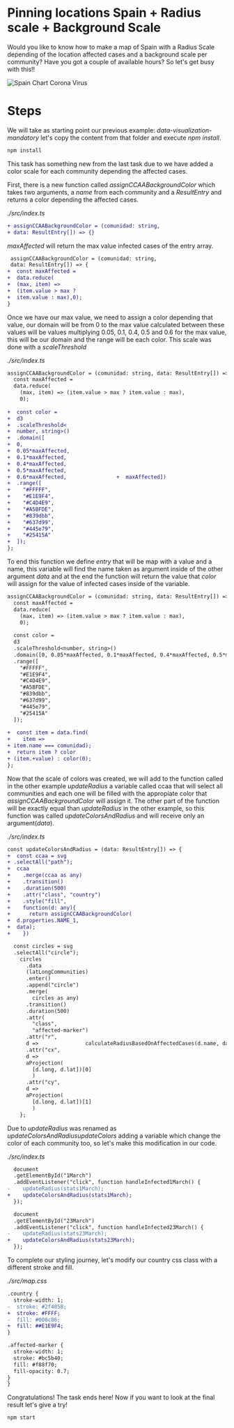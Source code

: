 # Pinning locations Spain + Radius scale + Background Scale

Would you like to know how to make a map of Spain with a Radius Scale depending of the location affected cases and a background scale per community? Have you got a couple of available hours?
So let's get busy with this!!

![Spain Chart Corona Virus](./content/chart.png)


# Steps

We will take as starting point our previous example: _data-visualization-mandatory_ let's copy the content from that folder and execute _npm install_.

```bash
npm install
```
This task has something new from the last task due to we have added a color scale for each community depending the affected cases.

First, there is a new function called _assignCCAABackgroundColor_ which takes two arguments, a _name_ from each community and a _ResultEntry_ and returns a color depending the affected cases.

_./src/index.ts_
```diff
+ assignCCAABackgroundColor = (comunidad: string,
+ data: ResultEntry[]) => {}
```
_maxAffected_ will return the max value infected cases of the entry array.
```diff
 assignCCAABackgroundColor = (comunidad: string,
 data: ResultEntry[]) => {
+  const maxAffected =
+  data.reduce(
+  (max, item) =>
+  (item.value > max ?
+  item.value : max),0);
}
```
Once we have our max value, we need to assign a color depending that value, our domain will be from 0 to the max value calculated between these values will be values multiplying 0.05, 0.1, 0.4, 0.5 and 0.6 for the max value, this will be our domain and the range will be each color. This scale was done with a _scaleThreshold_

_./src/index.ts_
```diff
assignCCAABackgroundColor = (comunidad: string, data: ResultEntry[]) => {
  const maxAffected =
  data.reduce(
    (max, item) => (item.value > max ? item.value : max),
    0);
  
+  const color =
+  d3
+  .scaleThreshold<
+  number, string>()
+  .domain([
+  0,
+  0.05*maxAffected,
+  0.1*maxAffected,
+  0.4*maxAffected,
+  0.5*maxAffected,
+  0.6*maxAffected,                +  maxAffected])
+  .range([
+    "#FFFFF",
+    "#E1E9F4",
+    "#C4D4E9",
+    "#A5BFDE",
+    "#839dbb",
+    "#637d99",
+    "#445e79",
+    "#25415A"
+  ]);
};
```
To end this function we define _entry_ that will be map with a value and a name, this variable will find the name taken as argument inside of the other argument _data_ and at the end the function will return the value that _color_ will assign for the value of infected cases inside of the variable.
```diff
assignCCAABackgroundColor = (comunidad: string, data: ResultEntry[]) => {
  const maxAffected =
  data.reduce(
    (max, item) => (item.value > max ? item.value : max),
    0);
  
  const color =
  d3
  .scaleThreshold<number, string>()
  .domain([0, 0.05*maxAffected, 0.1*maxAffected, 0.4*maxAffected, 0.5*maxAffected, 0.6*maxAffected, maxAffected])
  .range([
    "#FFFFF",
    "#E1E9F4",
    "#C4D4E9",
    "#A5BFDE",
    "#839dbb",
    "#637d99",
    "#445e79",
    "#25415A"
  ]);
  
+  const item = data.find(
+    item =>
+ item.name === comunidad);
+  return item ? color
+ (item.+value) : color(0);
};
```
Now that the scale of colors was created, we will add to the function called in the other example _updateRadius_ a variable called ccaa that will select all communities and each one will be filled with the appropiate color that _assignCCAABackgroundColor_ will assign it. The other part of the function will be exactly equal than _updateRadius_ in the other example, so this function was called _updateColorsAndRadius_ and will receive only an argument(_data_).

_./src/index.ts_
```diff
const updateColorsAndRadius = (data: ResultEntry[]) => {
+  const ccaa = svg
+ .selectAll("path");
+  ccaa
+    .merge(ccaa as any)
+    .transition()
+    .duration(500)
+    .attr("class", "country")
+    .style("fill",
+    function(d: any){
+      return assignCCAABackgroundColor(
+  d.properties.NAME_1,
+  data);
+    })

  const circles = svg
  .selectAll("circle");
    circles
      .data
      (latLongCommunities)
      .enter()
      .append("circle")
      .merge(
        circles as any)
      .transition()
      .duration(500)
      .attr(
        "class",
        "affected-marker")
      .attr("r",
      d =>               calculateRadiusBasedOnAffectedCases(d.name, data))
      .attr("cx",
      d =>
      aProjection(
        [d.long, d.lat])[0]
        )
      .attr("cy",
      d =>
      aProjection(
        [d.long, d.lat])[1]
        )
    };
```
Due to _updateRadius_ was renamed as _updateColorsAndRadiusupdateColors_ adding a variable which change the color of each community too, so let's make this modification in our code.

_./src/index.ts_
```diff
  document
  .getElementById("1March")
  .addEventListener("click", function handleInfected1March() {
-    updateRadius(stats1March);
+    updateColorsAndRadius(stats1March);
  });

  document
  .getElementById("23March")
  .addEventListener("click", function handleInfected23March() {
-    updateRadius(stats23March);
+    updateColorsAndRadius(stats23March);
  });
```
To complete our styling journey, let's modify our country css class with a different stroke and fill.

_./src/map.css_
```diff
.country {
  stroke-width: 1;
-  stroke: #2f4858;
+  stroke: #FFFF;
-  fill: #008c86;
+  fill: ##E1E9F4;
}

.affected-marker {
  stroke-width: 1;
  stroke: #bc5b40;
  fill: #f88f70;
  fill-opacity: 0.7;
}
}
```

Congratulations! The task ends here! Now if you want to look at the final result let's give a try!

```bash
npm start
```
